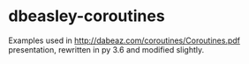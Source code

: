 # dbeasley-coroutines

Examples used in http://dabeaz.com/coroutines/Coroutines.pdf presentation, rewritten in py 3.6 and modified slightly.
